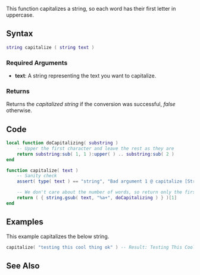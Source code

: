<lowercasetitle/>

This function capitalizes a string, so each word has their first letter in uppercase.

Syntax
------

``` lua
string capitalize ( string text )
```

### Required Arguments

-   **text**: A string representing the text you want to capitalize.

### Returns

Returns the *capitalized string* if the conversion was successful, *false* otherwise.

Code
----

``` lua
local function doCapitalizing( substring )
    -- Upper the first character and leave the rest as they are
    return substring:sub( 1, 1 ):upper( ) .. substring:sub( 2 )
end

function capitalize( text )
    -- Sanity check
    assert( type( text ) == "string", "Bad argument 1 @ capitalize [String expected, got " .. type( text ) .. "]")

    -- We don't care about the number of words, so return only the first result string.gsub provides
    return ( { string.gsub( text, "%a+", doCapitalizing ) } )[1]
end
```

Examples
--------

This example capitalizes the below string.

``` lua
capitalize( "testing this cool thing ok" ) -- Result: Testing This Cool Thing Ok
```

See Also
--------
